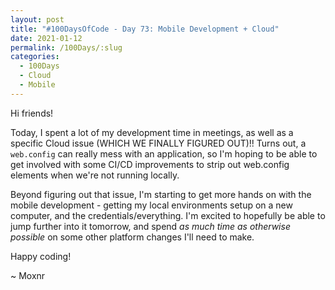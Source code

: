 ```yaml
---
layout: post
title: "#100DaysOfCode - Day 73: Mobile Development + Cloud"
date: 2021-01-12
permalink: /100Days/:slug
categories: 
  - 100Days
  - Cloud
  - Mobile
---
```


Hi friends!

Today, I spent a lot of my development time in meetings, as well as a specific Cloud issue (WHICH WE FINALLY FIGURED OUT)!! Turns out, a `web.config` can really mess with an application, so I'm hoping to be able to get involved with some CI/CD improvements to strip out web.config elements when we're not running locally.

Beyond figuring out that issue, I'm starting to get more hands on with the mobile development - getting my local environments setup on a new computer, and the credentials/everything. I'm excited to hopefully be able to jump further into it tomorrow, and spend _as much time as otherwise possible_ on some other platform changes I'll need to make.

Happy coding!

~ Moxnr
